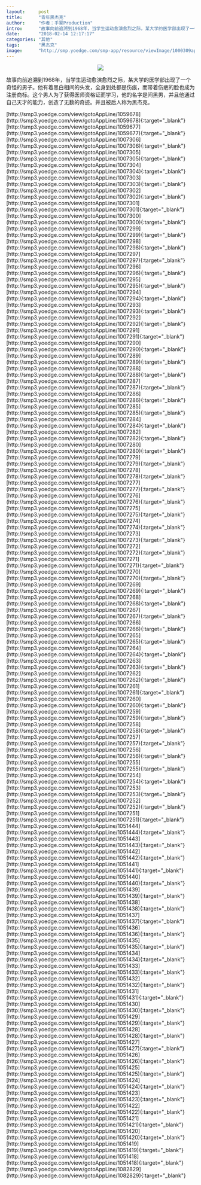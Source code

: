 ```yaml
---
layout:     post
title:      "青年黑杰克"
author:     "作者：手冢Production"
intro:      "故事向前追溯到1968年，当学生运动愈演愈烈之际，某大学的医学部出现了一个奇怪的男子。他有着黑白相间的头发，全身到处都是伤痕，而带着伤疤的脸也成为注册商标。这个男人为了获得医师资格证而学习，他的名字是间黑男，并且他通过自己天才的能力，创造了无数的奇迹。并且被后人称为黑杰克。"
date:       "2018-02-14 12:17:17"
categories: "其他"
tags:       "黑杰克"
image:      "http://smp.yoedge.com/smp-app/resource/viewImage/1000309appline.png"
---
```

<div style="text-align: center">
<p><img src="http://smp.yoedge.com/smp-app/resource/viewImage/1000309appline.png"/></p>
</div>
<p class="post-meta">
<span>故事向前追溯到1968年，当学生运动愈演愈烈之际，某大学的医学部出现了一个奇怪的男子。他有着黑白相间的头发，全身到处都是伤痕，而带着伤疤的脸也成为注册商标。这个男人为了获得医师资格证而学习，他的名字是间黑男，并且他通过自己天才的能力，创造了无数的奇迹。并且被后人称为黑杰克。</span>
</p>
[http://smp3.yoedge.com/view/gotoAppLine/1059678](http://smp3.yoedge.com/view/gotoAppLine/1059678){:target="_blank"}
[http://smp3.yoedge.com/view/gotoAppLine/1059677](http://smp3.yoedge.com/view/gotoAppLine/1059677){:target="_blank"}
[http://smp3.yoedge.com/view/gotoAppLine/1007306](http://smp3.yoedge.com/view/gotoAppLine/1007306){:target="_blank"}
[http://smp3.yoedge.com/view/gotoAppLine/1007305](http://smp3.yoedge.com/view/gotoAppLine/1007305){:target="_blank"}
[http://smp3.yoedge.com/view/gotoAppLine/1007304](http://smp3.yoedge.com/view/gotoAppLine/1007304){:target="_blank"}
[http://smp3.yoedge.com/view/gotoAppLine/1007303](http://smp3.yoedge.com/view/gotoAppLine/1007303){:target="_blank"}
[http://smp3.yoedge.com/view/gotoAppLine/1007302](http://smp3.yoedge.com/view/gotoAppLine/1007302){:target="_blank"}
[http://smp3.yoedge.com/view/gotoAppLine/1007301](http://smp3.yoedge.com/view/gotoAppLine/1007301){:target="_blank"}
[http://smp3.yoedge.com/view/gotoAppLine/1007300](http://smp3.yoedge.com/view/gotoAppLine/1007300){:target="_blank"}
[http://smp3.yoedge.com/view/gotoAppLine/1007299](http://smp3.yoedge.com/view/gotoAppLine/1007299){:target="_blank"}
[http://smp3.yoedge.com/view/gotoAppLine/1007298](http://smp3.yoedge.com/view/gotoAppLine/1007298){:target="_blank"}
[http://smp3.yoedge.com/view/gotoAppLine/1007297](http://smp3.yoedge.com/view/gotoAppLine/1007297){:target="_blank"}
[http://smp3.yoedge.com/view/gotoAppLine/1007296](http://smp3.yoedge.com/view/gotoAppLine/1007296){:target="_blank"}
[http://smp3.yoedge.com/view/gotoAppLine/1007295](http://smp3.yoedge.com/view/gotoAppLine/1007295){:target="_blank"}
[http://smp3.yoedge.com/view/gotoAppLine/1007294](http://smp3.yoedge.com/view/gotoAppLine/1007294){:target="_blank"}
[http://smp3.yoedge.com/view/gotoAppLine/1007293](http://smp3.yoedge.com/view/gotoAppLine/1007293){:target="_blank"}
[http://smp3.yoedge.com/view/gotoAppLine/1007292](http://smp3.yoedge.com/view/gotoAppLine/1007292){:target="_blank"}
[http://smp3.yoedge.com/view/gotoAppLine/1007291](http://smp3.yoedge.com/view/gotoAppLine/1007291){:target="_blank"}
[http://smp3.yoedge.com/view/gotoAppLine/1007290](http://smp3.yoedge.com/view/gotoAppLine/1007290){:target="_blank"}
[http://smp3.yoedge.com/view/gotoAppLine/1007289](http://smp3.yoedge.com/view/gotoAppLine/1007289){:target="_blank"}
[http://smp3.yoedge.com/view/gotoAppLine/1007288](http://smp3.yoedge.com/view/gotoAppLine/1007288){:target="_blank"}
[http://smp3.yoedge.com/view/gotoAppLine/1007287](http://smp3.yoedge.com/view/gotoAppLine/1007287){:target="_blank"}
[http://smp3.yoedge.com/view/gotoAppLine/1007286](http://smp3.yoedge.com/view/gotoAppLine/1007286){:target="_blank"}
[http://smp3.yoedge.com/view/gotoAppLine/1007285](http://smp3.yoedge.com/view/gotoAppLine/1007285){:target="_blank"}
[http://smp3.yoedge.com/view/gotoAppLine/1007284](http://smp3.yoedge.com/view/gotoAppLine/1007284){:target="_blank"}
[http://smp3.yoedge.com/view/gotoAppLine/1007282](http://smp3.yoedge.com/view/gotoAppLine/1007282){:target="_blank"}
[http://smp3.yoedge.com/view/gotoAppLine/1007280](http://smp3.yoedge.com/view/gotoAppLine/1007280){:target="_blank"}
[http://smp3.yoedge.com/view/gotoAppLine/1007279](http://smp3.yoedge.com/view/gotoAppLine/1007279){:target="_blank"}
[http://smp3.yoedge.com/view/gotoAppLine/1007278](http://smp3.yoedge.com/view/gotoAppLine/1007278){:target="_blank"}
[http://smp3.yoedge.com/view/gotoAppLine/1007277](http://smp3.yoedge.com/view/gotoAppLine/1007277){:target="_blank"}
[http://smp3.yoedge.com/view/gotoAppLine/1007276](http://smp3.yoedge.com/view/gotoAppLine/1007276){:target="_blank"}
[http://smp3.yoedge.com/view/gotoAppLine/1007275](http://smp3.yoedge.com/view/gotoAppLine/1007275){:target="_blank"}
[http://smp3.yoedge.com/view/gotoAppLine/1007274](http://smp3.yoedge.com/view/gotoAppLine/1007274){:target="_blank"}
[http://smp3.yoedge.com/view/gotoAppLine/1007273](http://smp3.yoedge.com/view/gotoAppLine/1007273){:target="_blank"}
[http://smp3.yoedge.com/view/gotoAppLine/1007272](http://smp3.yoedge.com/view/gotoAppLine/1007272){:target="_blank"}
[http://smp3.yoedge.com/view/gotoAppLine/1007271](http://smp3.yoedge.com/view/gotoAppLine/1007271){:target="_blank"}
[http://smp3.yoedge.com/view/gotoAppLine/1007270](http://smp3.yoedge.com/view/gotoAppLine/1007270){:target="_blank"}
[http://smp3.yoedge.com/view/gotoAppLine/1007269](http://smp3.yoedge.com/view/gotoAppLine/1007269){:target="_blank"}
[http://smp3.yoedge.com/view/gotoAppLine/1007268](http://smp3.yoedge.com/view/gotoAppLine/1007268){:target="_blank"}
[http://smp3.yoedge.com/view/gotoAppLine/1007267](http://smp3.yoedge.com/view/gotoAppLine/1007267){:target="_blank"}
[http://smp3.yoedge.com/view/gotoAppLine/1007266](http://smp3.yoedge.com/view/gotoAppLine/1007266){:target="_blank"}
[http://smp3.yoedge.com/view/gotoAppLine/1007265](http://smp3.yoedge.com/view/gotoAppLine/1007265){:target="_blank"}
[http://smp3.yoedge.com/view/gotoAppLine/1007264](http://smp3.yoedge.com/view/gotoAppLine/1007264){:target="_blank"}
[http://smp3.yoedge.com/view/gotoAppLine/1007263](http://smp3.yoedge.com/view/gotoAppLine/1007263){:target="_blank"}
[http://smp3.yoedge.com/view/gotoAppLine/1007262](http://smp3.yoedge.com/view/gotoAppLine/1007262){:target="_blank"}
[http://smp3.yoedge.com/view/gotoAppLine/1007261](http://smp3.yoedge.com/view/gotoAppLine/1007261){:target="_blank"}
[http://smp3.yoedge.com/view/gotoAppLine/1007260](http://smp3.yoedge.com/view/gotoAppLine/1007260){:target="_blank"}
[http://smp3.yoedge.com/view/gotoAppLine/1007259](http://smp3.yoedge.com/view/gotoAppLine/1007259){:target="_blank"}
[http://smp3.yoedge.com/view/gotoAppLine/1007258](http://smp3.yoedge.com/view/gotoAppLine/1007258){:target="_blank"}
[http://smp3.yoedge.com/view/gotoAppLine/1007257](http://smp3.yoedge.com/view/gotoAppLine/1007257){:target="_blank"}
[http://smp3.yoedge.com/view/gotoAppLine/1007256](http://smp3.yoedge.com/view/gotoAppLine/1007256){:target="_blank"}
[http://smp3.yoedge.com/view/gotoAppLine/1007255](http://smp3.yoedge.com/view/gotoAppLine/1007255){:target="_blank"}
[http://smp3.yoedge.com/view/gotoAppLine/1007254](http://smp3.yoedge.com/view/gotoAppLine/1007254){:target="_blank"}
[http://smp3.yoedge.com/view/gotoAppLine/1007253](http://smp3.yoedge.com/view/gotoAppLine/1007253){:target="_blank"}
[http://smp3.yoedge.com/view/gotoAppLine/1007252](http://smp3.yoedge.com/view/gotoAppLine/1007252){:target="_blank"}
[http://smp3.yoedge.com/view/gotoAppLine/1007251](http://smp3.yoedge.com/view/gotoAppLine/1007251){:target="_blank"}
[http://smp3.yoedge.com/view/gotoAppLine/1051444](http://smp3.yoedge.com/view/gotoAppLine/1051444){:target="_blank"}
[http://smp3.yoedge.com/view/gotoAppLine/1051443](http://smp3.yoedge.com/view/gotoAppLine/1051443){:target="_blank"}
[http://smp3.yoedge.com/view/gotoAppLine/1051442](http://smp3.yoedge.com/view/gotoAppLine/1051442){:target="_blank"}
[http://smp3.yoedge.com/view/gotoAppLine/1051441](http://smp3.yoedge.com/view/gotoAppLine/1051441){:target="_blank"}
[http://smp3.yoedge.com/view/gotoAppLine/1051440](http://smp3.yoedge.com/view/gotoAppLine/1051440){:target="_blank"}
[http://smp3.yoedge.com/view/gotoAppLine/1051439](http://smp3.yoedge.com/view/gotoAppLine/1051439){:target="_blank"}
[http://smp3.yoedge.com/view/gotoAppLine/1051438](http://smp3.yoedge.com/view/gotoAppLine/1051438){:target="_blank"}
[http://smp3.yoedge.com/view/gotoAppLine/1051437](http://smp3.yoedge.com/view/gotoAppLine/1051437){:target="_blank"}
[http://smp3.yoedge.com/view/gotoAppLine/1051436](http://smp3.yoedge.com/view/gotoAppLine/1051436){:target="_blank"}
[http://smp3.yoedge.com/view/gotoAppLine/1051435](http://smp3.yoedge.com/view/gotoAppLine/1051435){:target="_blank"}
[http://smp3.yoedge.com/view/gotoAppLine/1051434](http://smp3.yoedge.com/view/gotoAppLine/1051434){:target="_blank"}
[http://smp3.yoedge.com/view/gotoAppLine/1051433](http://smp3.yoedge.com/view/gotoAppLine/1051433){:target="_blank"}
[http://smp3.yoedge.com/view/gotoAppLine/1051432](http://smp3.yoedge.com/view/gotoAppLine/1051432){:target="_blank"}
[http://smp3.yoedge.com/view/gotoAppLine/1051431](http://smp3.yoedge.com/view/gotoAppLine/1051431){:target="_blank"}
[http://smp3.yoedge.com/view/gotoAppLine/1051430](http://smp3.yoedge.com/view/gotoAppLine/1051430){:target="_blank"}
[http://smp3.yoedge.com/view/gotoAppLine/1051429](http://smp3.yoedge.com/view/gotoAppLine/1051429){:target="_blank"}
[http://smp3.yoedge.com/view/gotoAppLine/1051428](http://smp3.yoedge.com/view/gotoAppLine/1051428){:target="_blank"}
[http://smp3.yoedge.com/view/gotoAppLine/1051427](http://smp3.yoedge.com/view/gotoAppLine/1051427){:target="_blank"}
[http://smp3.yoedge.com/view/gotoAppLine/1051426](http://smp3.yoedge.com/view/gotoAppLine/1051426){:target="_blank"}
[http://smp3.yoedge.com/view/gotoAppLine/1051425](http://smp3.yoedge.com/view/gotoAppLine/1051425){:target="_blank"}
[http://smp3.yoedge.com/view/gotoAppLine/1051424](http://smp3.yoedge.com/view/gotoAppLine/1051424){:target="_blank"}
[http://smp3.yoedge.com/view/gotoAppLine/1051423](http://smp3.yoedge.com/view/gotoAppLine/1051423){:target="_blank"}
[http://smp3.yoedge.com/view/gotoAppLine/1051422](http://smp3.yoedge.com/view/gotoAppLine/1051422){:target="_blank"}
[http://smp3.yoedge.com/view/gotoAppLine/1051421](http://smp3.yoedge.com/view/gotoAppLine/1051421){:target="_blank"}
[http://smp3.yoedge.com/view/gotoAppLine/1051420](http://smp3.yoedge.com/view/gotoAppLine/1051420){:target="_blank"}
[http://smp3.yoedge.com/view/gotoAppLine/1051419](http://smp3.yoedge.com/view/gotoAppLine/1051419){:target="_blank"}
[http://smp3.yoedge.com/view/gotoAppLine/1051418](http://smp3.yoedge.com/view/gotoAppLine/1051418){:target="_blank"}
[http://smp3.yoedge.com/view/gotoAppLine/1082829](http://smp3.yoedge.com/view/gotoAppLine/1082829){:target="_blank"}



